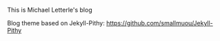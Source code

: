 This is Michael Letterle's blog

Blog theme based on Jekyll-Pithy: https://github.com/smallmuou/Jekyll-Pithy


